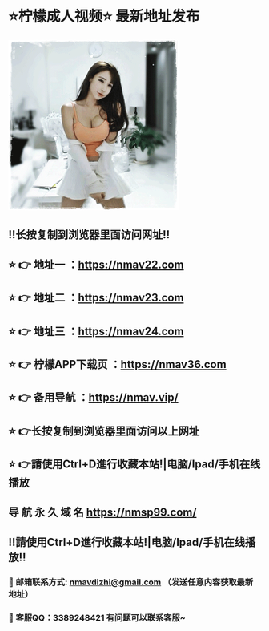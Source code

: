 # ⭐️柠檬成人视频⭐️ 最新地址发布 
![image](https://raw.githubusercontent.com/nmavdz/nmav/master/timg.gif)
## ‼️长按复制到浏览器里面访问网址‼️
## ⭐️ 👉 地址一 ：https://nmav22.com
## ⭐️ 👉 地址二 ：https://nmav23.com
## ⭐️ 👉 地址三 ：https://nmav24.com
## ⭐️ 👉 柠檬APP下载页 ：https://nmav36.com
## ⭐️ 👉 备用导航 ：https://nmav.vip/
## ⭐️ 👉长按复制到浏览器里面访问以上网址
## ⭐️ 👉請使用Ctrl+D進行收藏本站!|电脑/Ipad/手机在线播放
## 导 航 永 久 域 名 	https://nmsp99.com/
## ‼️請使用Ctrl+D進行收藏本站!|电脑/Ipad/手机在线播放‼️
### 📧 邮箱联系方式: nmavdizhi@gmail.com （发送任意内容获取最新地址）
### 📧 客服QQ：3389248421 有问题可以联系客服~
